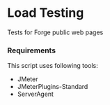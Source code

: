 Load Testing
============

Tests for Forge public web pages

### Requirements

This script uses following tools:

 - JMeter
 - JMeterPlugins-Standard
 - ServerAgent


